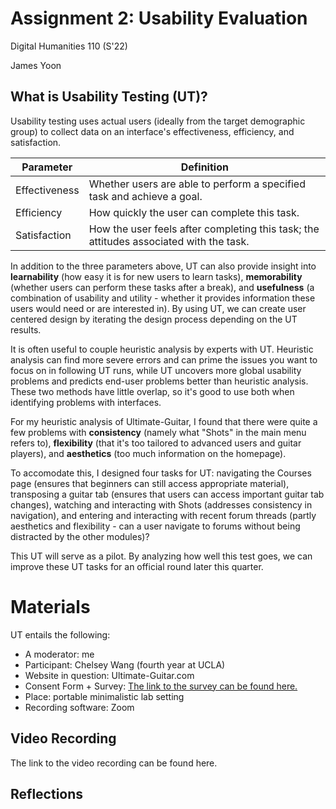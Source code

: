 # Assignment 2: Usability Evaluation

Digital Humanities 110 (S'22)

James Yoon



## What is Usability Testing (UT)?

Usability testing uses actual users (ideally from the target demographic group) to collect data on an interface's effectiveness, efficiency, and satisfaction.

| Parameter      | Definition |
| ----------- | ----------- |
| Effectiveness      | Whether users are able to perform a specified task and achieve a goal.       |
| Efficiency   | How quickly the user can complete this task.        |
| Satisfaction   | How the user feels after completing this task; the attitudes associated with the task.        |

In addition to the three parameters above, UT can also provide insight into **learnability** (how easy it is for new users to learn tasks), **memorability** (whether users can perform these tasks after a break), and **usefulness** (a combination of usability and utility - whether it provides information these users would need or are interested in). By using UT, we can create user centered design by iterating the design process depending on the UT results. 

It is often useful to couple heuristic analysis by experts with UT. Heuristic analysis can find more severe errors and can prime the issues you want to focus on in following UT runs, while UT uncovers more global usability problems and predicts end-user problems better than heuristic analysis. These two methods have little overlap, so it's good to use both when identifying problems with interfaces.

For my heuristic analysis of Ultimate-Guitar, I found that there were quite a few problems with **consistency** (namely what "Shots" in the main menu refers to), **flexibility** (that it's too tailored to advanced users and guitar players), and **aesthetics** (too much information on the homepage). 

To accomodate this, I designed four tasks for UT: navigating the Courses page (ensures that beginners can still access appropriate material), transposing a guitar tab (ensures that users can access important guitar tab changes), watching and interacting with Shots (addresses consistency in navigation), and entering and interacting with recent forum threads (partly aesthetics and flexibility - can a user navigate to forums without being distracted by the other modules)?

This UT will serve as a pilot. By analyzing how well this test goes, we can improve these UT tasks for an official round later this quarter.

# Materials

UT entails the following:

- A moderator: me
- Participant: Chelsey Wang (fourth year at UCLA)
- Website in question: Ultimate-Guitar.com
- Consent Form + Survey: [The link to the survey can be found here.](https://forms.gle/CzKvjCVuCQqvn1zn7)
- Place: portable minimalistic lab setting
- Recording software: Zoom

## Video Recording

The link to the video recording can be found here.

## Reflections
